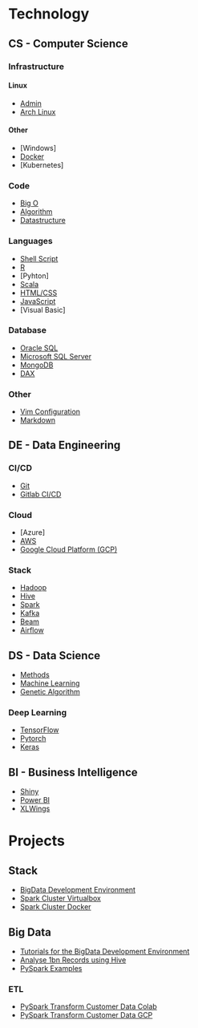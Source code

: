# Technology

## CS - Computer Science

### Infrastructure

#### Linux

* [Admin](pages/cs/linux.html)
* [Arch Linux](pages/cs/archlinux.html)
 
#### Other

* [Windows]
* [Docker](pages/de/docker.html)
* [Kubernetes]

### Code

* [Big O](pages/cs/bigo.html)
* [Algorithm](pages/cs/algorithm.html)
* [Datastructure](pages/cs/datastructure.html)

### Languages

* [Shell Script](pages/cs/shellscript.md)
* [R](pages/cs/r.md)
* [Pyhton]
* [Scala](pages/cs/scala.md)
* [HTML/CSS](pages/cs/html.md)
* [JavaScript](pages/cs/js.md)
* [Visual Basic]

### Database

* [Oracle SQL](pages/cs/oraclesql.md)
* [Microsoft SQL Server](pages/cs/mssql.md)
* [MongoDB](pages/cs/mongo.md)
* [DAX](pages/cs/dax.md)

### Other

* [Vim Configuration](pages/cs/vim.md)
* [Markdown](pages/cs/md.md)

## DE - Data Engineering

### CI/CD
* [Git](pages/de/git.md)
* [Gitlab CI/CD](pages/de/gitlab_cicd.md)

### Cloud
* [Azure]
* [AWS](pages/de/aws.md)
* [Google Cloud Platform (GCP)](pages/de/gcp.md)

### Stack
* [Hadoop](pages/de/hadoop.md)
* [Hive](pages/de/hive.md)
* [Spark](pages/de/spark.md)
* [Kafka](pages/de/kafka.md)
* [Beam](pages/de/beam.md)
* [Airflow](pages/de/airflow.md)

## DS - Data Science

* [Methods](https://github.com/datainsightat/DataScience_Examples/tree/main/ds/DS_Methods)
* [Machine Learning](https://github.com/datainsightat/DataScience_Examples/tree/main/ds)
* [Genetic Algorithm](https://github.com/datainsightat/DataScience_Examples/tree/main/cs/genetic_algorithms)

### Deep Learning

* [TensorFlow](https://github.com/datainsightat/DataScience_Examples/tree/main/ds/TensorfFlow)
* [Pytorch](https://github.com/datainsightat/DataScience_Examples/tree/main/ds/Pytorch)
* [Keras](https://github.com/datainsightat/DataScience_Examples/tree/main/ds/Keras)

## BI - Business Intelligence

* [Shiny](pages/bi/shiny.md)
* [Power BI](pages/bi/pbi.md)
* [XLWings](https://www.xlwings.org/)

# Projects

## Stack

* [BigData Development Environment](https://github.com/datainsightat/BigDatDevEnv_Docker.git)
* [Spark Cluster Virtualbox](https://github.com/datainsightat/virtualbox_hadoop_spark.git)
* [Spark Cluster Docker](https://github.com/datainsightat/docker-hadoop-spark.git)

## Big Data

* [Tutorials for the BigData Development Environment](https://github.com/datainsightat/BigDatDevEnv_Template.git)
* [Analyse 1bn Records using Hive](pages/projects/analyse_1b_records_hive.md)
* [PySpark Examples](https://github.com/datainsightat/spark_examples.git)

### ETL

* [PySpark Transform Customer Data Colab](pages/projects/pyspark_transform_bank_customer_data_colab.ipynb)
* [PySpark Transform Customer Data GCP](pages/projects/pyspark_transform_bank_customer_data_gcp.md)
